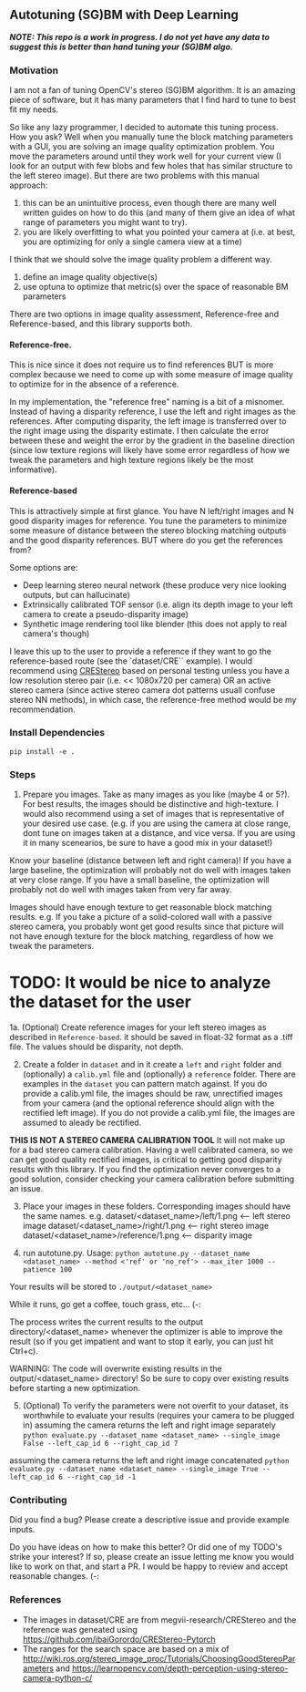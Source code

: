 ## Autotuning (SG)BM with Deep Learning

***NOTE: This repo is a work in progress. I do not yet have any data to suggest this is better than hand tuning your (SG)BM algo.***

### Motivation
I am not a fan of tuning OpenCV's stereo (SG)BM algorithm. It is an amazing piece of software, but it has many parameters that I find hard to tune to best fit my needs.

So like any lazy programmer, I decided to automate this tuning process. How you ask? Well when you manually tune the block matching parameters with a GUI, you are solving an image quality optimization problem. You move the parameters around until they work well for your current view (I look for an output with few blobs and few holes that has similar structure to the left stereo image). But there are two problems with this manual approach:
1. this can be an unintuitive process, even though there are many well written guides on how to do this (and many of them give an idea of what range of parameters you might want to try).
2. you are likely overfitting to what you pointed your camera at (i.e. at best, you are optimizing for only a single camera view at a time)

I think that we should solve the image quality problem a different way. 
1. define an image quality objective(s)
2. use optuna to optimize that metric(s) over the space of reasonable BM parameters

There are two options in image quality assessment, Reference-free and Reference-based, and this library supports both.

#### Reference-free.

This is nice since it does not require us to find references BUT is more complex because we need to come up with some measure of image quality to optimize for in the absence of a reference. 

In my implementation, the "reference free" naming is a bit of a misnomer. Instead of having a disparity reference, I use the left and right images as the references. After computing disparity, the left image is transferred over to the right image using the disparity estimate. I then calculate the error  between these and weight the error by the gradient in the baseline direction (since low texture regions will likely have some error regardless of how we tweak the parameters and high texture regions likely be the most informative).

#### Reference-based

This is attractively simple at first glance. You have N left/right images and N good disparity images for reference. You tune the parameters to minimize some measure of distance between the stereo blocking matching outputs and the good disparity references. BUT where do you get the references from?

Some options are:
- Deep learning stereo neural network (these produce very nice looking outputs, but can hallucinate)
- Extrinsically calibrated TOF sensor (i.e. align its depth image to your left camera to create a pseudo-disparity image)
- Synthetic image rendering tool like blender (this does not apply to real camera's though)

I leave this up to the user to provide a reference if they want to go the reference-based route (see the `dataset/CRE`` example). I would recommend using [CREStereo](https://github.com/megvii-research/CREStereo) based on personal testing unless you have a low resolution stereo pair (i.e. << 1080x720 per camera) OR an active stereo camera (since active stereo camera dot patterns usuall confuse stereo NN methods), in which case, the reference-free method would be my recommendation.


### Install Dependencies

`pip install -e .`

### Steps

1. Prepare you images. Take as many images as you like (maybe 4 or 5?). For best results, the images should be distinctive and high-texture. I would also recommend using a set of images that is representative of your desired use case. (e.g. if you are using the camera at close range, dont tune on images taken at a distance, and vice versa. If you are using it in many scenearios, be sure to have a good mix in your dataset!)

Know your baseline (distance between left and right camera)!
If you have a large baseline, the optimization will probably not do well with images taken at very close range. 
If you have a small baseline, the optimization will probably not do well with images taken from very far away.

Images should have enough texture to get reasonable block matching results. e.g. If you take a picture of a solid-colored wall with a passive stereo camera, you probably wont get good results since that picture will not have enough texture for the block matching, regardless of how we tweak the parameters.

# TODO: It would be nice to analyze the dataset for the user

1a. (Optional) Create reference images for your left stereo images as described in `Reference-based`. it should be saved in float-32 format as a .tiff file. The values should be disparity, not depth.

2. Create a folder in `dataset` and in it create a `left` and `right` folder and (optionally) a `calib.yml` file and (optionally) a `reference` folder. There are examples in the `dataset` you can pattern match against. If you do provide a calib.yml file, the images should be raw, unrectified images from your camera (and the optional reference should align with the rectified left image). If you do not provide a calib.yml file, the images are assumed to aleady be rectified. 

**THIS IS NOT A STEREO CAMERA CALIBRATION TOOL** It will not make up for a bad stereo camera calibration. Having a well calibrated camera, so we can get good quality rectified images, is critical to getting good disparity results with this library. If you find the optimization never converges to a good solution, consider checking your camera calibration before submitting an issue.

3. Place your images in these folders. Corresponding images should have the same names. e.g.
dataset/<dataset_name>/left/1.png <-- left stereo image
dataset/<dataset_name>/right/1.png <-- right stereo image
dataset/<dataset_name>/reference/1.png <-- disparity image

4. run autotune.py.
Usage:
`python autotune.py --dataset_name <dataset_name> --method <'ref' or 'no_ref'> --max_iter 1000 --patience 100`

Your results will be stored to `./output/<dataset_name>`

While it runs, go get a coffee, touch grass, etc... (-:

The process writes the current results to the output directory/<dataset_name> whenever the optimizer is able to improve the result (so if you get impatient and want to stop it early, you can just hit Ctrl+c).

WARNING: The code will overwrite existing results in the output/<dataset_name> directory! So be sure to copy over existing results before starting a new optimization.

5. (Optional) To verify the parameters were not overfit to your dataset, its worthwhile to evaluate your results (requires your camera to be plugged in)
assuming the camera returns the left and right image separately
`python evaluate.py --dataset_name <dataset_name> --single_image False --left_cap_id 6 --right_cap_id 7`

assuming the camera returns the left and right image concatenated
`python evaluate.py --dataset_name <dataset_name> --single_image True --left_cap_id 6 --right_cap_id -1`

### Contributing
Did you find a bug? Please create a descriptive issue and provide example inputs.

Do you have ideas on how to make this better? Or did one of my TODO's strike your interest? If so, please create an issue letting me know you would like to work on that, and start a PR. I would be happy to review and accept reasonable changes. (-:

### References
- The images in dataset/CRE are from megvii-research/CREStereo and the reference was geneated using https://github.com/ibaiGorordo/CREStereo-Pytorch
- The ranges for the search space are based on a mix of http://wiki.ros.org/stereo_image_proc/Tutorials/ChoosingGoodStereoParameters and https://learnopencv.com/depth-perception-using-stereo-camera-python-c/
